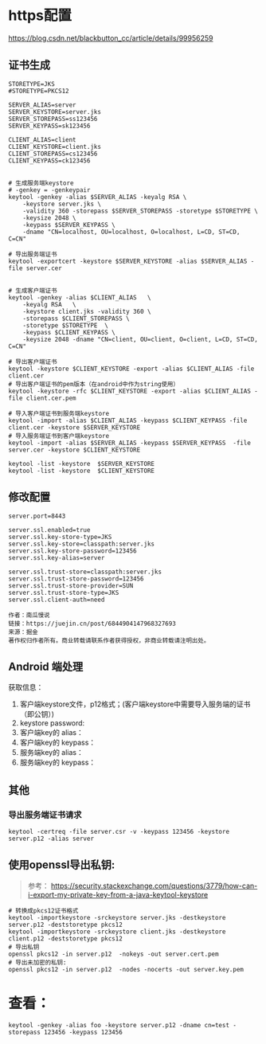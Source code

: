 # https配置

https://blog.csdn.net/blackbutton_cc/article/details/99956259

## 证书生成
```shell script
STORETYPE=JKS
#STORETYPE=PKCS12

SERVER_ALIAS=server
SERVER_KEYSTORE=server.jks
SERVER_STOREPASS=ss123456
SERVER_KEYPASS=sk123456

CLIENT_ALIAS=client
CLIENT_KEYSTORE=client.jks
CLIENT_STOREPASS=cs123456
CLIENT_KEYPASS=ck123456


# 生成服务端keystore
# -genkey = -genkeypair
keytool -genkey -alias $SERVER_ALIAS -keyalg RSA \
    -keystore server.jks \
    -validity 360 -storepass $SERVER_STOREPASS -storetype $STORETYPE \
    -keysize 2048 \
    -keypass $SERVER_KEYPASS \
    -dname "CN=localhost, OU=localhost, O=localhost, L=CD, ST=CD, C=CN"

# 导出服务端证书
keytool -exportcert -keystore $SERVER_KEYSTORE -alias $SERVER_ALIAS -file server.cer 


# 生成客户端证书
keytool -genkey -alias $CLIENT_ALIAS   \
    -keyalg RSA   \
    -keystore client.jks -validity 360 \
    -storepass $CLIENT_STOREPASS \
    -storetype $STORETYPE  \
    -keypass $CLIENT_KEYPASS \
    -keysize 2048 -dname "CN=client, OU=client, O=client, L=CD, ST=CD, C=CN"

# 导出客户端证书
keytool -keystore $CLIENT_KEYSTORE -export -alias $CLIENT_ALIAS -file client.cer
# 导出客户端证书的pem版本（在android中作为string使用）
keytool -keystore -rfc $CLIENT_KEYSTORE -export -alias $CLIENT_ALIAS -file client.cer.pem

# 导入客户端证书到服务端keystore
keytool -import -alias $CLIENT_ALIAS -keypass $CLIENT_KEYPASS -file client.cer -keystore $SERVER_KEYSTORE
# 导入服务端证书到客户端keystore
keytool -import -alias $SERVER_ALIAS -keypass $SERVER_KEYPASS  -file server.cer -keystore $CLIENT_KEYSTORE

keytool -list -keystore  $SERVER_KEYSTORE
keytool -list -keystore  $CLIENT_KEYSTORE
```

## 修改配置
```properties
server.port=8443

server.ssl.enabled=true
server.ssl.key-store-type=JKS
server.ssl.key-store=classpath:server.jks
server.ssl.key-store-password=123456
server.ssl.key-alias=server

server.ssl.trust-store=classpath:server.jks
server.ssl.trust-store-password=123456
server.ssl.trust-store-provider=SUN
server.ssl.trust-store-type=JKS
server.ssl.client-auth=need

作者：南瓜慢说
链接：https://juejin.cn/post/6844904147968327693
来源：掘金
著作权归作者所有。商业转载请联系作者获得授权，非商业转载请注明出处。
```

## Android 端处理
获取信息：
1. 客户端keystore文件，p12格式；(客户端keystore中需要导入服务端的证书（即公钥）)
2. keystore password:
3. 客户端key的 alias：
4. 客户端key的 keypass：
4. 服务端key的 alias：
4. 服务端key的 keypass：

## 其他
### 导出服务端证书请求
```shell script
keytool -certreq -file server.csr -v -keypass 123456 -keystore server.p12 -alias server
```


## 使用openssl导出私钥:
> 参考： https://security.stackexchange.com/questions/3779/how-can-i-export-my-private-key-from-a-java-keytool-keystore
````shell script
# 转换成pkcs12证书格式
keytool -importkeystore -srckeystore server.jks -destkeystore server.p12 -deststoretype pkcs12
keytool -importkeystore -srckeystore client.jks -destkeystore client.p12 -deststoretype pkcs12
# 导出私钥
openssl pkcs12 -in server.p12  -nokeys -out server.cert.pem
# 导出未加密的私钥:
openssl pkcs12 -in server.p12  -nodes -nocerts -out server.key.pem
````


# 查看：
```shell script
keytool -genkey -alias foo -keystore server.p12 -dname cn=test -storepass 123456 -keypass 123456
```


